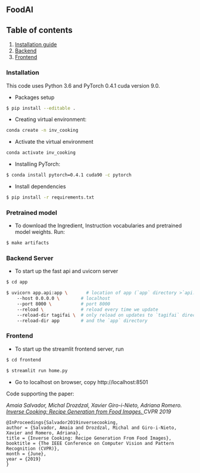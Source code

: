 ## FoodAI 

## Table of contents
1. [Installation guide](#installation)
2. [Backend](#backend-server)
3. [Frontend](#frontend)

### Installation

This code uses Python 3.6 and PyTorch 0.4.1 cuda version 9.0.
- Packages setup
```bash
$ pip install --editable .
```

- Creating virtual environment:
```bash
conda create -n inv_cooking
```
- Activate the virtual environment
```bash
conda activate inv_cooking
```

- Installing PyTorch:
```bash
$ conda install pytorch=0.4.1 cuda90 -c pytorch
```

- Install dependencies
```bash
$ pip install -r requirements.txt
```

### Pretrained model
- To download the Ingredient, Instruction vocabularies and pretrained model weights. Run:
```bash
$ make artifacts
```

### Backend Server
- To start up the fast api and uvicorn server
```bash
$ cd app
```
```bash
$ uvicorn app.api:app \       # location of app (`app` directory >`api.py` script > `app` object)
    --host 0.0.0.0 \        # localhost
    --port 8000 \           # port 8000
    --reload \              # reload every time we update
    --reload-dir tagifai \  # only reload on updates to `tagifai` directory
    --reload-dir app        # and the `app` directory
```

### Frontend
- To start up the streamlit frontend server, run
```bash
$ cd frontend
```

```bash
$ streamlit run home.py
```
- Go to localhost on browser, copy http://localhost:8501


Code supporting the paper:

*Amaia Salvador, Michal Drozdzal, Xavier Giro-i-Nieto, Adriana Romero.
[Inverse Cooking: Recipe Generation from Food Images. ](https://arxiv.org/abs/1812.06164)
CVPR 2019*

```
@InProceedings{Salvador2019inversecooking,
author = {Salvador, Amaia and Drozdzal, Michal and Giro-i-Nieto, Xavier and Romero, Adriana},
title = {Inverse Cooking: Recipe Generation From Food Images},
booktitle = {The IEEE Conference on Computer Vision and Pattern Recognition (CVPR)},
month = {June},
year = {2019}
}
```